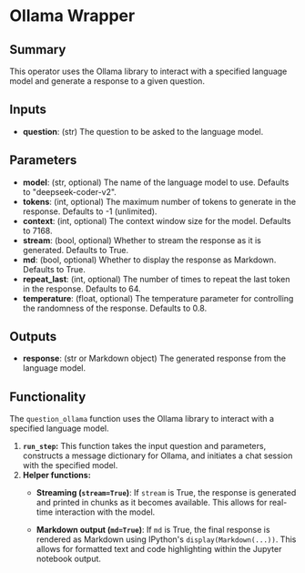 # Ollama Wrapper

## Summary
This operator uses the Ollama library to interact with a specified language model and generate a response to a given question. 

## Inputs
* **question**: (str) The question to be asked to the language model.

## Parameters
* **model**: (str, optional) The name of the language model to use. Defaults to "deepseek-coder-v2".
* **tokens**: (int, optional) The maximum number of tokens to generate in the response. Defaults to -1 (unlimited).
* **context**: (int, optional) The context window size for the model. Defaults to 7168.
* **stream**: (bool, optional) Whether to stream the response as it is generated. Defaults to True.
* **md**: (bool, optional) Whether to display the response as Markdown. Defaults to True.
* **repeat_last**: (int, optional) The number of times to repeat the last token in the response. Defaults to 64.
* **temperature**: (float, optional) The temperature parameter for controlling the randomness of the response. Defaults to 0.8.

## Outputs
* **response**: (str or Markdown object) The generated response from the language model.


## Functionality
The `question_ollama` function uses the Ollama library to interact with a specified language model.

1.  **`run_step`:** This function takes the input question and parameters, constructs a message dictionary for Ollama, and initiates a chat session with the specified model. 
2.  **Helper functions:**
    *   **Streaming (`stream=True`)**: If `stream` is True, the response is generated and printed in chunks as it becomes available. This allows for real-time interaction with the model.

    *   **Markdown output (`md=True`)**: If `md` is True, the final response is rendered as Markdown using IPython's `display(Markdown(...))`. This allows for formatted text and code highlighting within the Jupyter notebook output.

